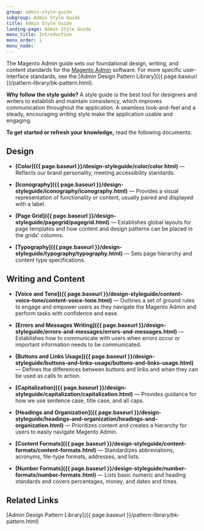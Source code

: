 ```yaml
---
group: admin-style-guide
subgroup: Admin Style Guide
title: Admin Style Guide
landing-page: Admin Style Guide
menu_title: Introduction
menu_order: 1
menu_node:
---
```

The Magento Admin guide sets our foundational design, writing, and content standards for the [Magento Admin](https://glossary.magento.com/Magento-Admin) software. For more specific user-interface standards, see the [Admin Design Pattern Library]({{ page.baseurl }}/pattern-library/bk-pattern.html).

**Why follow the style guide?** A style guide is the best tool for designers and writers to establish and maintain consistency, which improves communication throughout the application. A seamless look-and-feel and a steady, encouraging writing style make the application usable and engaging.

**To get started or refresh your knowledge,** read the following documents:

## Design

* **[Color]({{ page.baseurl }}/design-styleguide/color/color.html)** — Reflects our brand personality, meeting accessibility standards.

* **[Iconography]({{ page.baseurl }}/design-styleguide/iconography/iconography.html)** — Provides a visual representation of functionality or content, usually paired and displayed with a label.

* **[Page Grid]({{ page.baseurl }}/design-styleguide/pagegrid/pagegrid.html)** — Establishes global layouts for page templates and how content and design patterns can be placed in the grids' columns.

* **[Typography]({{ page.baseurl }}/design-styleguide/typography/typography.html)** — Sets page hierarchy and content type specifications.

## Writing and Content

* **[Voice and Tone]({{ page.baseurl }}/design-styleguide/content-voice-tone/content-voice-tone.html)** — Outlines a set of ground rules to engage and empower users as they navigate the Magento Admin and perform tasks with confidence and ease.

* **[Errors and Messages Writing]({{ page.baseurl }}/design-styleguide/errors-and-messages/errors-and-messages.html)** — Establishes how to communicate with users when errors occur or important information needs to be communicated.

* **[Buttons and Links Usage]({{ page.baseurl }}/design-styleguide/buttons-and-links-usage/buttons-and-links-usage.html)** — Defines the differences between buttons and links and when they can be used as calls to action.

* **[Capitalization]({{ page.baseurl }}/design-styleguide/capitalization/capitalization.html)** — Provides guidance for how we use sentence case, title case, and all caps.

* **[Headings and Organization]({{ page.baseurl }}/design-styleguide/headings-and-organization/headings-and-organization.html)** — Prioritizes content and creates a hierarchy for users to easily navigate Magento Admin.

* **[Content Formats]({{ page.baseurl }}/design-styleguide/content-formats/content-formats.html)** — Standardizes abbreviations, acronyms, file-type formats, addresses, and lists.

* **[Number Formats]({{ page.baseurl }}/design-styleguide/number-formats/number-formats.html)** — Lists basic numeric and heading standards and covers percentages, money, and dates and times.

## Related Links

[Admin Design Pattern Library]({{ page.baseurl }}/pattern-library/bk-pattern.html)
